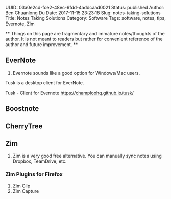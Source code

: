 UUID: 03a0e2cd-fce2-48ec-9fdd-4addcaad0021
Status: published
Author: Ben Chuanlong Du
Date: 2017-11-15 23:23:18
Slug: notes-taking-solutions
Title: Notes Taking Solutions
Category: Software
Tags: software, notes, tips, Evernote, Zim

**
Things on this page are fragmentary and immature notes/thoughts of the author. 
It is not meant to readers but rather for convenient reference of the author and future improvement.
**
 

## EverNote

1. Evernote sounds like a good option for Windows/Mac users.

Tusk is a desktop client for EverNote.

Tusk - Client for Evernote
https://champloohq.github.io/tusk/



## Boostnote

## CherryTree

## Zim

2. Zim is a very good free alternative. 
You can manually sync notes using Dropbox, TeamDrive, etc.

### Zim Plugins for Firefox

1. Zim Clip
2. Zim Capture 
